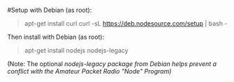 #Setup with Debian (as root):

>apt-get install curl
>curl -sL https://deb.nodesource.com/setup | bash -

Then install with Debian (as root):
>apt-get install nodejs nodejs-legacy

(Note: The optional *nodejs-legacy package from Debian helps prevent a conflict with the Amateur Packet Radio "Node" Program)*
